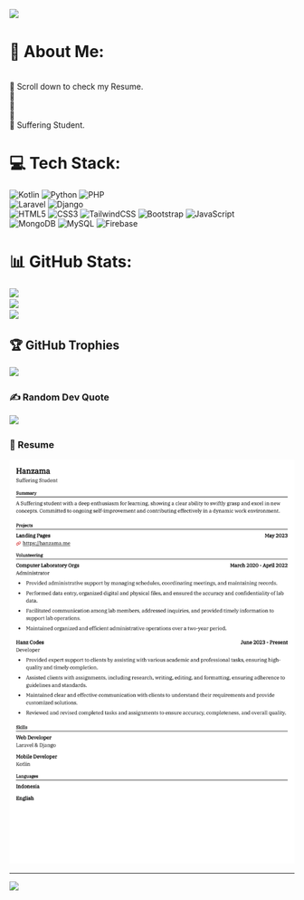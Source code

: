 ![](https://github.com/Hanzamas/Hanzamas/blob/main/banner.png)
<br>
# 💫 About Me:
<br>🔭 Scroll down to check my Resume.
<br>👯 
<br>🤝 
<br>🌱 
<br>💬 Suffering Student.

# 💻 Tech Stack:
![Kotlin](https://img.shields.io/badge/kotlin-%237F52FF.svg?style=for-the-badge&logo=kotlin&logoColor=white) ![Python](https://img.shields.io/badge/python-3670A0?style=for-the-badge&logo=python&logoColor=ffdd54) ![PHP](https://img.shields.io/badge/php-%23777BB4.svg?style=for-the-badge&logo=php&logoColor=white) 
<br> ![Laravel](https://img.shields.io/badge/laravel-%23FF2D20.svg?style=for-the-badge&logo=laravel&logoColor=white) ![Django](https://img.shields.io/badge/django-%23092E20.svg?style=for-the-badge&logo=django&logoColor=white) 
<br> ![HTML5](https://img.shields.io/badge/html5-%23E34F26.svg?style=for-the-badge&logo=html5&logoColor=white) ![CSS3](https://img.shields.io/badge/css3-%231572B6.svg?style=for-the-badge&logo=css3&logoColor=white) ![TailwindCSS](https://img.shields.io/badge/tailwindcss-%2338B2AC.svg?style=for-the-badge&logo=tailwind-css&logoColor=white) ![Bootstrap](https://img.shields.io/badge/bootstrap-%238511FA.svg?style=for-the-badge&logo=bootstrap&logoColor=white) ![JavaScript](https://img.shields.io/badge/javascript-%23323330.svg?style=for-the-badge&logo=javascript&logoColor=%23F7DF1E)
<br> ![MongoDB](https://img.shields.io/badge/MongoDB-%234ea94b.svg?style=for-the-badge&logo=mongodb&logoColor=white) ![MySQL](https://img.shields.io/badge/mysql-4479A1.svg?style=for-the-badge&logo=mysql&logoColor=white) ![Firebase](https://img.shields.io/badge/firebase-a08021?style=for-the-badge&logo=firebase&logoColor=ffcd34)
# 📊 GitHub Stats:
![](https://github-readme-stats.vercel.app/api?username=hanzamas&theme=dark&hide_border=false&include_all_commits=true&count_private=true)<br/>
![](https://github-readme-streak-stats.herokuapp.com/?user=hanzamas&theme=dark&hide_border=false)<br/>
![](https://github-readme-stats.vercel.app/api/top-langs/?username=hanzamas&theme=dark&hide_border=false&include_all_commits=true&count_private=true&layout=compact)

## 🏆 GitHub Trophies
![](https://github-profile-trophy.vercel.app/?username=Hanzamas&theme=onedark&no-frame=false&no-bg=false&margin-w=4)

### ✍️ Random Dev Quote
![](https://quotes-github-readme.vercel.app/api?type=horizontal&theme=radical)

### 🌱 Resume
<img src='https://github.com/Hanzamas/Hanzamas/blob/main/something.png' style=";"/>

---
[![](https://visitcount.itsvg.in/api?id=Hanzamas&icon=1&color=0)](https://visitcount.itsvg.in)

<!-- Proudly created with GPRM ( https://gprm.itsvg.in ) -->
